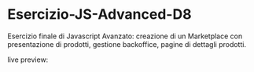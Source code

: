 # Esercizio-JS-Advanced-D8
Esercizio finale di Javascript Avanzato: creazione di un Marketplace con presentazione di prodotti, gestione backoffice, pagine di dettagli prodotti.

live preview: 
